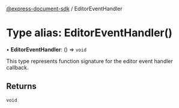 [@express-document-sdk](../overview.md) / EditorEventHandler

# Type alias: EditorEventHandler()

• **EditorEventHandler**: () => `void`

This type represents function signature for the editor event handler callback.

## Returns

`void`
